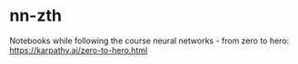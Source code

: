 # nn-zth
Notebooks while following the course neural networks - from zero to hero: https://karpathy.ai/zero-to-hero.html
